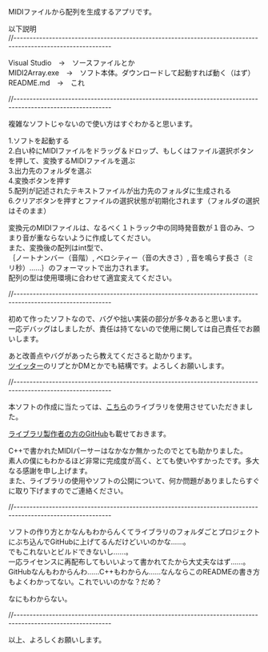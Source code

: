 MIDIファイルから配列を生成するアプリです。

以下説明  
//------------------------------------------------------------------------------------------------------------

Visual Studio　->　ソースファイルとか  
MIDI2Array.exe　->　ソフト本体。ダウンロードして起動すれば動く（はず）  
README.md　->　これ

//------------------------------------------------------------------------------------------------------------

複雑なソフトじゃないので使い方はすぐわかると思います。

1.ソフトを起動する  
2.白い枠にMIDIファイルをドラッグ＆ドロップ、もしくはファイル選択ボタンを押して、変換するMIDIファイルを選ぶ  
3.出力先のフォルダを選ぶ  
4.変換ボタンを押す  
5.配列が記述されたテキストファイルが出力先のフォルダに生成される  
6.クリアボタンを押すとファイルの選択状態が初期化されます（フォルダの選択はそのまま）  

変換元のMIDIファイルは、なるべく１トラック中の同時発音数が１音のみ、つまり音が重ならないように作成してください。  
また、変換後の配列はint型で、  
｛ノートナンバー（音階）, ベロシティー（音の大きさ）, 音を鳴らす長さ（ミリ秒）......｝のフォーマットで出力されます。  
配列の型は使用環境に合わせて適宜変えてください。

//------------------------------------------------------------------------------------------------------------

初めて作ったソフトなので、バグや拙い実装の部分が多々あると思います。  
一応デバッグはしましたが、責任は持てないので使用に関しては自己責任でお願いします。

あと改善点やバグがあったら教えてくださると助かります。  
[ツイッター](https://twitter.com/kukiwakame107)のリプとかDMとかでも結構です。よろしくお願いします。

//------------------------------------------------------------------------------------------------------------

本ソフトの作成に当たっては、[こちら](https://midifile.sapp.org/)のライブラリを使用させていただきました。

[ライブラリ製作者の方のGitHub](https://github.com/craigsapp)も載せておきます。

C++で書かれたMIDIパーサーはなかなか無かったのでとても助かりました。  
素人の僕にもわかるほど非常に完成度が高く、とても使いやすかったです。多大なる感謝を申し上げます。  
また、ライブラリの使用やソフトの公開について、何か問題がありましたらすぐに取り下げますのでご連絡ください。

//------------------------------------------------------------------------------------------------------------

ソフトの作り方とかなんもわからんくてライブラリのフォルダごとプロジェクトにぶち込んでGitHubに上げてるんだけどいいのかな……。  
でもこれないとビルドできないし……。  
一応ライセンスに再配布してもいいよって書かれてたから大丈夫なはず……。  
GitHubなんもわからんわ……C++もわからん……なんならこのREADMEの書き方もよくわかってない。これでいいのかな？だめ？

なにもわからない。

//------------------------------------------------------------------------------------------------------------

以上、よろしくお願いします。
